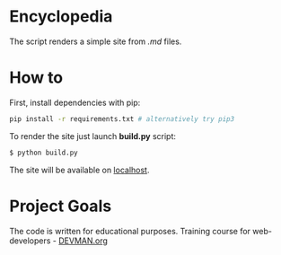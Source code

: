 # Encyclopedia

The script renders a simple site from _.md_ files.

# How to

First, install dependencies with pip:
```bash
pip install -r requirements.txt # alternatively try pip3
```

To render the site just launch **build.py** script:
```bash
$ python build.py
```
The site will be available on [localhost](http://127.0.0.1:5500/).

# Project Goals

The code is written for educational purposes. Training course for web-developers - [DEVMAN.org](https://devman.org)
